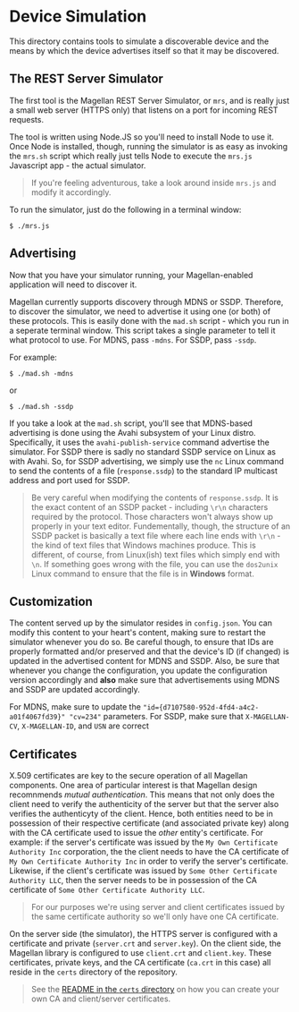 # Device Simulation
This directory contains tools to simulate a discoverable device and the means by which the device advertises itself so that it may be discovered.


## The REST Server Simulator
The first tool is the Magellan REST Server Simulator, or `mrs`, and is really just a small web server (HTTPS only) that listens on a port for incoming REST requests.

The tool is written using Node.JS so you'll need to install Node to use it.  Once Node is installed, though, running the simulator is as easy as invoking the `mrs.sh` script which really just tells Node to execute the `mrs.js` Javascript app - the actual simulator.

>If you're feeling adventurous, take a look around inside `mrs.js` and modify it accordingly.

To run the simulator, just do the following in a terminal window:

```shell
$ ./mrs.js
```

## Advertising
Now that you have your simulator running, your Magellan-enabled application will need to discover it.

Magellan currently supports discovery through MDNS or SSDP.  Therefore, to discover the simulator, we need to advertise it using one (or both) of these protocols.  This is easily done with the `mad.sh` script - which you run in a seperate terminal window.  This script takes a single parameter to tell it what protocol to use.  For MDNS, pass `-mdns`.  For SSDP, pass `-ssdp`.

For example:
```shell
$ ./mad.sh -mdns
```

or

```shell
$ ./mad.sh -ssdp
```

If you take a look at the `mad.sh` script, you'll see that MDNS-based advertising is done using the Avahi subsystem of your Linux distro.  Specifically, it uses the `avahi-publish-service` command advertise the simulator.  For SSDP there is sadly no standard SSDP service on Linux as with Avahi.  So, for SSDP advertising, we simply use the `nc` Linux command to send the contents of a file (`response.ssdp`) to the standard IP multicast address and port used for SSDP.
>Be very careful when modifying the contents of `response.ssdp`.  It is the exact content of an SSDP packet - including `\r\n` characters required by the protocol.  Those characters won't always show up properly in your text editor.  Fundementally, though, the structure of an SSDP packet is basically a text file where each line ends with `\r\n` - the kind of text files that Windows machines produce.  This is different, of course, from Linux(ish) text files which simply end with `\n`.  If something goes wrong with the file, you can use the `dos2unix` Linux command to ensure that the file is in **Windows** format.

## Customization
The content served up by the simulator resides in `config.json`.  You can modify this content to your heart's content, making sure to restart the simulator whenever you do so.  Be careful though, to ensure that IDs are properly formatted and/or preserved and that the device's ID (if changed) is updated in the advertised content for MDNS and SSDP.  Also, be sure that whenever you change the configuration, you update the configuration version accordingly and **also** make sure that advertisements using MDNS and SSDP are updated accordingly.

For MDNS, make sure to update the `"id={d7107580-952d-4fd4-a4c2-a01f4067fd39}" "cv=234"` parameters. For SSDP, make sure that `X-MAGELLAN-CV`, `X-MAGELLAN-ID`, and `USN` are correct

## Certificates
X.509 certificates are key to the secure operation of all Magellan components.  One area of particular interest is that Magellan design recomnmends *mutual authentication*.  This means that not only does the client need to verify the authenticity of the server but that the server also verifies the authenticyty of the client.  Hence, both entities need to be in possession of their respective certificate (and associated private key) along with the CA certificate used to issue the *other* entity's certificate.  For example: if the server's certificate was issued by the `My Own Certificate Authority Inc` corporation, the the client needs to have the CA certificate of `My Own Certificate Authority Inc` in order to verify the server's certificate.  Likewise, if the client's certificate was issued by `Some Other Certificate Authority LLC`, then the server needs to be in possession of the CA certificate of `Some Other Certificate Authority LLC`.

>For our purposes we're using server and client certificates issued by the same certificate authority so we'll only have one CA certificate.

On the server side (the simulator), the HTTPS server is configured with a certificate and private (`server.crt` and `server.key`).  On the client side, the Magellan library is configured to use `client.crt` and `client.key`.  These certificates, private keys, and the CA certificate (`ca.crt` in this case) all reside in the `certs` directory of the repository.

>See the [README in the `certs` directory](../certs/README.md) on how you can create your own CA and client/server certificates.
